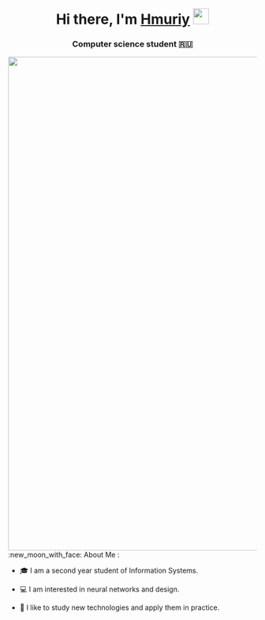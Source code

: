 <h1 align="center">Hi there, I'm <a href="https://vechnohmuriy.ru/" target="_blank">Hmuriy</a> 
<img src="https://github.com/blackcater/blackcater/raw/main/images/Hi.gif" height="32"/></h1>
<h3 align="center">Computer science student 🇷🇺</h3>
<div id="header" align="center">
  <img src="https://media0.giphy.com/media/v1.Y2lkPTc5MGI3NjExM3AzZ3B1Nm0xa240MWgzMjlubnU0c2Nqc3JhYTh1MmRrM3c0ZDk4NiZlcD12MV9pbnRlcm5hbF9naWZfYnlfaWQmY3Q9Zw/cxPtMDHG8Ljry/giphy.gif"width="1000"/>
</div>
:new_moon_with_face: About Me :

- :mortar_board: I am a second year student of Information Systems.

- :computer: I am interested in neural networks and design.

- :open_book: I like to study new technologies and apply them in practice.
